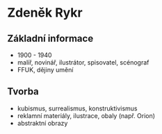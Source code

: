 # Zdeněk Rykr

## Základní informace
* 1900 - 1940
* malíř, novinář, ilustrátor, spisovatel, scénograf
* FFUK, dějiny umění

## Tvorba 
* kubismus, surrealismus, konstruktivismus
* reklamní materiály, ilustrace, obaly (např. Orion)
* abstraktní obrazy